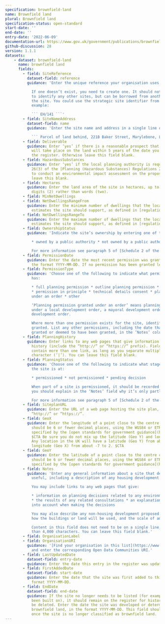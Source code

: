 ```yaml
---
specification: brownfield-land
name: Brownfield land
plural: Brownfield land
specification-status: open-standard
start-date: ''
end-date: ''
entry-date: '2022-06-09'
documentation-url: https://www.gov.uk/government/publications/brownfield-land-registers-data-standard/publish-your-brownfield-land-data
github-discussion: 28
version: 1.1.1
datasets:
    - dataset: brownfield-land
      name: brownfield land
      fields:
        - field: SiteReference
          dataset-field: reference
          guidance: 'Enter the unique reference your organisation uses to identify the site.

            If one doesn’t exist, you need to create one. It should not be used by your organisation
            to identify any other sites, but can be borrowed from another data set listing
            the site. You could use the strategic site identifier from your local plan, for
            example:

            ``` EH/141 ```'
        - field: SiteNameAddress
          dataset-field: name
          guidance: 'Enter the site name and address in a single line of text, for example:

            ``` Parcel of land behind, 221B Baker Street, Marylebone, London, NW1 6XE ```'
        - field: Deliverable
          guidance: Enter ‘yes’ if there is a reasonable prospect that residential development
            will take place on the land within 5 years of the date you enter this site in
            the register. Otherwise leave this field blank.
        - field: HazardousSubstances
          guidance: Enter ‘yes’ if the local planning authority is required by regulation
            26(3) of the [Planning (Hazardous Substances) Regulations 2015](https://www.legislation.gov.uk/uksi/2015/627/regulation/26/made)
            to conduct an environmental impact assessment on the proposed development. Otherwise
            leave this blank.
        - field: Hectares
          guidance: Enter the land area of the site in hectares, up to 2 decimal places. Use
            digits (2) rather than words (two).
        - field: MinNetDwellings
        - field: NetDwellingsRangeFrom
          guidance: Enter the minimum number of dwellings that the local planning authority
            estimates the site should support, as defined in [regulation 2 of the 2017 Regulations](http://www.legislation.gov.uk/uksi/2017/403/regulation/2/made).
        - field: NetDwellingsRangeTo
          guidance: Enter the maximum number of dwellings that the local planning authority
            estimates the site should support, as defined in [regulation 2 of the 2017 Regulations](http://www.legislation.gov.uk/uksi/2017/403/regulation/2/made).
        - field: OwnershipStatus
          guidance: 'Indicate the site’s ownership by entering one of the following values:

            * owned by a public authority * not owned by a public authority * mixed ownership

            For more information see paragraph 5 of [Schedule 2 of the 2017 Regulations](http://www.legislation.gov.uk/uksi/2017/403/schedule/2/made).'
        - field: PermissionDate
          guidance: Enter the date the most recent permission was granted on the site, in
            the format YYYY-MM-DD. If no permission has been granted leave this blank.
        - field: PermissionType
          guidance: 'Choose one of the following to indicate what permission type the site
            has:

            * full planning permission * outline planning permission * reserved matters approval
            * permission in principle * technical details consent * planning permission granted
            under an order * other

            ‘Planning permission granted under an order’ means planning permission granted
            under a local development order, a mayoral development order or a neighbourhood
            development order.

            Where more than one permission exists for the site, identify the latest permission
            granted. List any other permissions, including the date that each permission was
            granted or deemed to have been granted, in the ’Notes’ column.'
        - field: PlanningHistory
          guidance: Enter links to any web pages that give information on the site’s planning
            history (include the “http://” or “https://” prefix). Fields in this column can
            contain more than one link, as long as you separate multiple links with the pipe
            character (‘|’). You can leave this field blank.
        - field: PlanningStatus
          guidance: 'Choose one of the following to indicate what stage of the planning process
            the site is at:

            * permissioned * not permissioned * pending decision

            When part of a site is permissioned, it should be recorded as “permissioned” and
            you should explain in the ‘Notes’ field why it’s only partly permissioned.

            For more information see paragraph 5 of [Schedule 2 of the 2017 Regulations](http://www.legislation.gov.uk/uksi/2017/403/schedule/2/made).'
        - field: SiteplanURL
          guidance: Enter the URL of a web page hosting the site plan, beginning with either
            “http://” or “https://”.
        - field: GeoX
          guidance: Enter the longitude of a point close to the centre of the site. The value
            should be 6 or fewer decimal places, using the WGS84 or ETRS89 coordinate systems
            specified by the [open standards for government guidance](https://www.gov.uk/government/publications/open-standards-for-government/exchange-of-location-point).
            $CTA Be sure you do not mix up the latitude (Geo Y) and longitude (Geo X) values.
            Any location in the UK will have a latitude (Geo Y) from about 49 to 57 and a
            longitude (Geo X) from about -7 to 2. $CTA
        - field: GeoY
          guidance: Enter the latitude of a point close to the centre of the site. The value
            should be 6 or fewer decimal places, using the WGS84 or ETRS89 coordinate systems
            specified by the [open standards for government guidance](https://www.gov.uk/government/publications/open-standards-for-government/exchange-of-location-point).
        - field: Notes
          guidance: 'Enter any general information about a site that developers might find
            useful, including a description of any housing development proposed for the site.

            You may include links to any web pages that give:

            * information on planning decisions related to any environmental impact assessments
            * the results of any related consultations * an explanation of how they were taken
            into account when making the decisions

            You may also describe any non-housing development proposed for the site. Indicate
            how the buildings or land will be used, and the scale of any such development.

            Content in this field does not need to be on a single line, but should be no longer
            than 4,000 characters. You can leave this field blank.'
        - field: OrganisationLabel
        - field: OrganisationURI
          guidance: '[Find your organisation in this list](https://www.digital-land.info/entity?typology=organisation)
            and enter the corresponding Open Data Communities URI.'
        - field: LastUpdatedDate
          dataset-field: entry-date
          guidance: Enter the date this entry in the register was updated, in the format YYYY-MM-DD.
        - field: FirstAddedDate
          dataset-field: start-date
          guidance: Enter the date that the site was first added to this register, in the
            format YYYY-MM-DD.
        - field: EndDate
          dataset-field: end-date
          guidance: If the site no longer needs to be listed (for example, if the site has
            been built on), it should remain on the register for historical reasons and not
            be deleted. Enter the date the site was developed or determined to no longer be
            brownfield land, in the format YYYY-MM-DD. This field should only be filled in
            once the site is no longer classified as brownfield land.
---
```

